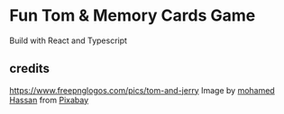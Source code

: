 # Fun Tom & Memory Cards Game

Build with React and Typescript

## credits

https://www.freepnglogos.com/pics/tom-and-jerry
Image by <a href="https://pixabay.com/users/mohamed_hassan-5229782/?utm_source=link-attribution&amp;utm_medium=referral&amp;utm_campaign=image&amp;utm_content=2397258">mohamed Hassan</a> from <a href="https://pixabay.com//?utm_source=link-attribution&amp;utm_medium=referral&amp;utm_campaign=image&amp;utm_content=2397258">Pixabay</a>
